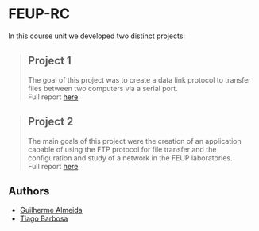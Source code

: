 # FEUP-RC
In this course unit we developed two distinct projects:
> ## Project 1
> The goal of this project was to create a data link protocol to transfer files between two computers via a serial port.  
> Full report [here](https://github.com/theguilhermealmeida/feup-rc/blob/main/Trabalho1/RC_report.pdf)

> ## Project 2
> The main goals of this project were the creation of an application capable of using the FTP
protocol for file transfer and the configuration and study of a network in the FEUP laboratories.  
> Full report [here](https://github.com/theguilhermealmeida/feup-rc/blob/main/Trabalho2/report/RC_report_2.pdf)

## Authors
- [Guilherme Almeida](https://github.com/theguilhermealmeida)
- [Tiago Barbosa](https://github.com/th0rz05)
